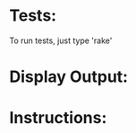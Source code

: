 Tests:
======

To run tests, just type 'rake'


Display Output:
===============



Instructions:
=============

